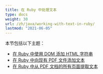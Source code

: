 ```yaml
---
title: 在 Ruby 中处理文本
type: docs
weight: 30
url: /zh/java/working-with-text-in-ruby/
lastmod: "2021-06-05"
---
```


本节包括以下主题：

- [在 Ruby 中使用 DOM 添加 HTML 字符串](/pdf/zh/java/add-html-string-using-dom-in-ruby/)
- [在 Ruby 中向现有 PDF 文件添加文本](/pdf/zh/java/add-text-to-an-existing-pdf-file-in-ruby/)
- [在 Ruby 中从 PDF 文档的所有页面提取文本](/pdf/zh/java/extract-text-from-all-the-pages-of-a-pdf-document-in-ruby/)